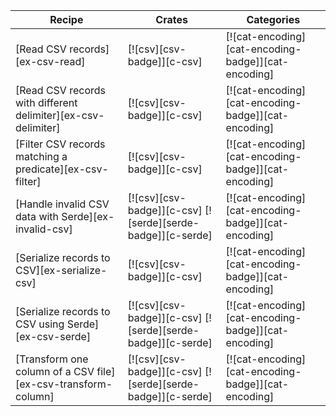 | Recipe | Crates | Categories |
|--------|--------|------------|
| [Read CSV records][ex-csv-read] | [![csv][csv-badge]][c-csv] | [![cat-encoding][cat-encoding-badge]][cat-encoding] |
| [Read CSV records with different delimiter][ex-csv-delimiter] | [![csv][csv-badge]][c-csv] | [![cat-encoding][cat-encoding-badge]][cat-encoding] |
| [Filter CSV records matching a predicate][ex-csv-filter] | [![csv][csv-badge]][c-csv] | [![cat-encoding][cat-encoding-badge]][cat-encoding] |
| [Handle invalid CSV data with Serde][ex-invalid-csv] | [![csv][csv-badge]][c-csv]  [![serde][serde-badge]][c-serde] | [![cat-encoding][cat-encoding-badge]][cat-encoding] |
| [Serialize records to CSV][ex-serialize-csv] | [![csv][csv-badge]][c-csv] | [![cat-encoding][cat-encoding-badge]][cat-encoding] |
| [Serialize records to CSV using Serde][ex-csv-serde] | [![csv][csv-badge]][c-csv]  [![serde][serde-badge]][c-serde] | [![cat-encoding][cat-encoding-badge]][cat-encoding] |
| [Transform one column of a CSV file][ex-csv-transform-column] | [![csv][csv-badge]][c-csv]  [![serde][serde-badge]][c-serde] | [![cat-encoding][cat-encoding-badge]][cat-encoding] |
